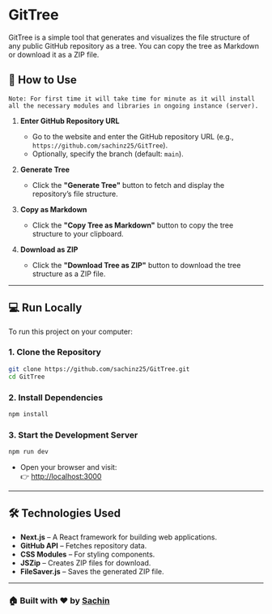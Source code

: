 # GitTree  

GitTree is a simple tool that generates and visualizes the file structure of any public GitHub repository as a tree. You can copy the tree as Markdown or download it as a ZIP file.  

## 🚀 How to Use  

```
Note: For first time it will take time for minute as it will install all the necessary modules and libraries in ongoing instance (server).
```

1. **Enter GitHub Repository URL**  
   - Go to the website and enter the GitHub repository URL (e.g., `https://github.com/sachinz25/GitTree`).  
   - Optionally, specify the branch (default: `main`).  

2. **Generate Tree**  
   - Click the **"Generate Tree"** button to fetch and display the repository’s file structure.  

3. **Copy as Markdown**  
   - Click the **"Copy Tree as Markdown"** button to copy the tree structure to your clipboard.  

4. **Download as ZIP**  
   - Click the **"Download Tree as ZIP"** button to download the tree structure as a ZIP file.  

---  

## 💻 Run Locally  

To run this project on your computer:  

### 1. Clone the Repository  
```bash
git clone https://github.com/sachinz25/GitTree.git  
cd GitTree  
```  

### 2. Install Dependencies  
```bash
npm install  
```  

### 3. Start the Development Server  
```bash
npm run dev  
```  

- Open your browser and visit:  
  👉 [http://localhost:3000](http://localhost:3000)  

---  

## 🛠 Technologies Used  

- **Next.js** – A React framework for building web applications.  
- **GitHub API** – Fetches repository data.  
- **CSS Modules** – For styling components.  
- **JSZip** – Creates ZIP files for download.  
- **FileSaver.js** – Saves the generated ZIP file.  

---  

### 🏠 Built with ❤️ by [Sachin](https://github.com/sachinz25)  
